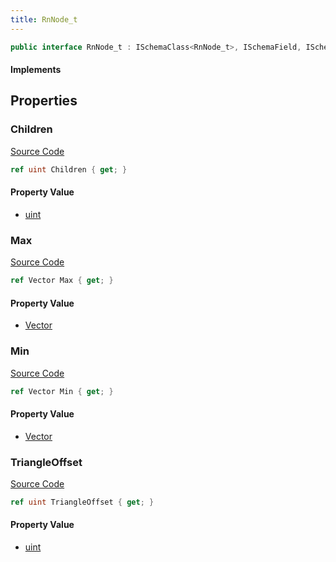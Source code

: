 ```yaml
---
title: RnNode_t
---
```


```csharp
public interface RnNode_t : ISchemaClass<RnNode_t>, ISchemaField, ISchemaClass, INativeHandle
```

#### Implements

## Properties

### Children

[Source Code](https://github.com/swiftly-solution/swiftlys2/blob/main/managed/src/SwiftlyS2.Generated/Schemas/Interfaces/RnNode_t.cs#L19)

```csharp
ref uint Children { get; }
```

#### Property Value

- [uint](https://learn.microsoft.com/dotnet/api/system.uint32)

### Max

[Source Code](https://github.com/swiftly-solution/swiftlys2/blob/main/managed/src/SwiftlyS2.Generated/Schemas/Interfaces/RnNode_t.cs#L21)

```csharp
ref Vector Max { get; }
```

#### Property Value

- [Vector](/docs/api/shared/natives/vector)

### Min

[Source Code](https://github.com/swiftly-solution/swiftlys2/blob/main/managed/src/SwiftlyS2.Generated/Schemas/Interfaces/RnNode_t.cs#L17)

```csharp
ref Vector Min { get; }
```

#### Property Value

- [Vector](/docs/api/shared/natives/vector)

### TriangleOffset

[Source Code](https://github.com/swiftly-solution/swiftlys2/blob/main/managed/src/SwiftlyS2.Generated/Schemas/Interfaces/RnNode_t.cs#L23)

```csharp
ref uint TriangleOffset { get; }
```

#### Property Value

- [uint](https://learn.microsoft.com/dotnet/api/system.uint32)


